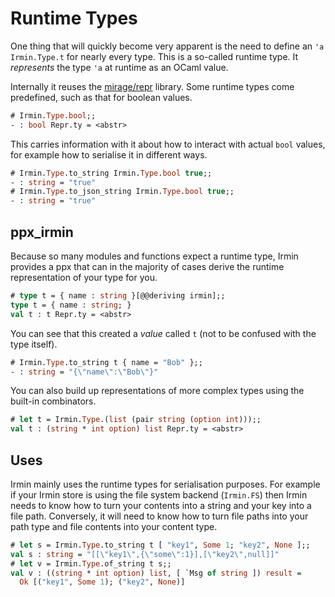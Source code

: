 # Runtime Types

One thing that will quickly become very apparent is the need to define an `'a Irmin.Type.t` for nearly every type. This is a so-called runtime type. It _represents_ the type `'a` at runtime as an OCaml value.

Internally it reuses the [mirage/repr](https://github.com/mirage/repr) library. Some runtime types come predefined, such as that for boolean values.

```ocaml
# Irmin.Type.bool;;
- : bool Repr.ty = <abstr>
```

This carries information with it about how to interact with actual `bool` values, for example how to serialise it in different ways.

```ocaml
# Irmin.Type.to_string Irmin.Type.bool true;;
- : string = "true"
# Irmin.Type.to_json_string Irmin.Type.bool true;;
- : string = "true"
```

## ppx_irmin

Because so many modules and functions expect a runtime type, Irmin provides a ppx that can in the majority of cases derive the runtime representation of your type for you.

```ocaml
# type t = { name : string }[@@deriving irmin];;
type t = { name : string; }
val t : t Repr.ty = <abstr>
```

You can see that this created a _value_ called `t` (not to be confused with the type itself). 

```ocaml
# Irmin.Type.to_string t { name = "Bob" };;
- : string = "{\"name\":\"Bob\"}"
```

You can also build up representations of more complex types using the built-in combinators.

```ocaml
# let t = Irmin.Type.(list (pair string (option int)));;
val t : (string * int option) list Repr.ty = <abstr>
```

## Uses

Irmin mainly uses the runtime types for serialisation purposes. For example if your Irmin store is using the file system backend (`Irmin.FS`) then Irmin needs to know how to turn your contents into a string and your key into a file path. Conversely, it will need to know how to turn file paths into your path type and file contents into your content type.

```ocaml
# let s = Irmin.Type.to_string t [ "key1", Some 1; "key2", None ];;
val s : string = "[[\"key1\",{\"some\":1}],[\"key2\",null]]"
# let v = Irmin.Type.of_string t s;;
val v : ((string * int option) list, [ `Msg of string ]) result =
  Ok [("key1", Some 1); ("key2", None)]
```

